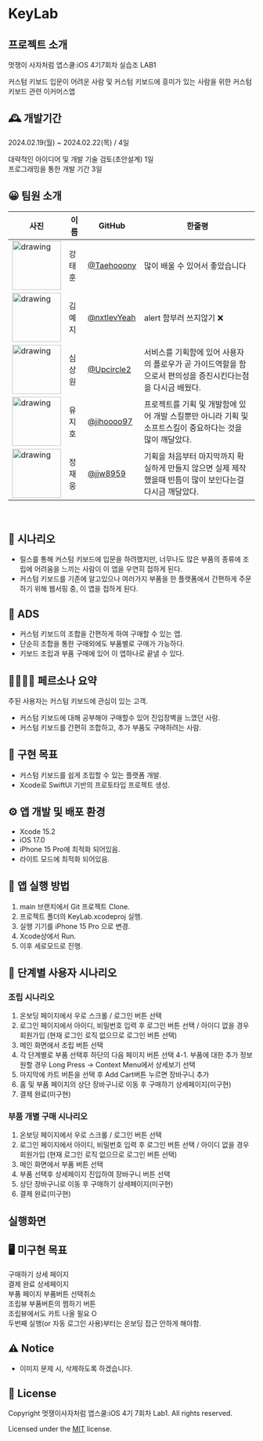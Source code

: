 # KeyLab
## 프로젝트 소개
멋쟁이 사자처럼 앱스쿨:iOS 4기7회차 실습조 LAB1

커스텀 키보드 입문이 어려운 사람 및 커스텀 키보드에 흥미가 있는 사람을 위한 커스텀 키보드 관련 이커머스앱


## 🕰️ 개발기간
2024.02.19(월) ~ 2024.02.22(목) / 4일

대략적인 아이디어 및 개발 기술 검토(초안설계) 1일
</br>
프로그래밍을 통한 개발 기간 3일


## 😀 팀원 소개
| 사진      | 이름   | GitHub      | 한줄평       |
| -------- | ----- | ----------- | ----------- |
| <img src="https://avatars.githubusercontent.com/u/151798123?v=4" alt="drawing" width="100"/> | 강태훈 | [@Taehooony](https://github.com/Taehooony) | 많이 배울 수 있어서 좋았습니다 |
| <img src="https://avatars.githubusercontent.com/u/53979393?v=4" alt="drawing" width="100"/> | 김예지 | [@nxtlevYeah](https://github.com/nxtlevYeah) | alert 함부러 쓰지않기 ❌ |
| <img src="https://avatars.githubusercontent.com/u/100953349?v=4" alt="drawing" width="100"/> | 심상원 | [@Upcircle2](https://github.com/Upcircle2) | 서비스를 기획함에 있어 사용자의 플로우가 곧 가이드역할을 함으로서 편의성을 증진시킨다는점을 다시금 배웠다. |
| <img src="https://avatars.githubusercontent.com/u/49361214?v=4" alt="drawing" width="100"/> | 유지호 | [@jihoooo97](https://github.com/jihoooo97) | 프로젝트를 기획 및 개발함에 있어 개발 스킬뿐만 아니라 기획 및 소프트스킬이 중요하다는 것을 많이 깨달았다. |
| <img src="https://avatars.githubusercontent.com/u/76551806?v=4" alt="drawing" width="100"/> | 정재웅 | [@jjw8959](https://github.com/jjw8959) | 기획을 처음부터 마지막까지 확실하게 만들지 않으면 실제 제작했을때 빈틈이 많이 보인다는걸 다시금 깨달았다. |
</br>

## 📄 시나리오
- 릴스를 통해 커스텀 키보드에 입문을 하려했지만, 너무나도 많은 부품의 종류에 조립에 어려움을 느끼는 사람이 이 앱을 우연히 접하게 된다.
- 커스텀 키보드를 기존에 알고있으나 여러가지 부품을 한 플랫폼에서 간편하게 주문하기 위해 웹서핑 중, 이 앱을 접하게 된다.

## 🥪 ADS
- 커스텀 키보드의 조합을 간편하게 하여 구매할 수 있는 앱.
- 단순히 조합을 통한 구매외에도 부품별로 구매가 가능하다.
- 키보드 조립과 부품 구매에 있어 이 앱하나로 끝낼 수 있다.

## 👨‍👩‍👧‍👦 페르소나 요약
주된 사용자는 커스텀 키보드에 관심이 있는 고객.
 - 커스텀 키보드에 대해 공부해야 구매할수 있어 진입장벽을 느꼈던 사람.
 - 커스텀 키보드를 간편히 조합하고, 추가 부품도 구매하려는 사람.
  
## 🥅 구현 목표
- 커스텀 키보드를 쉽게 조립할 수 있는 플랫폼 개발.
- Xcode로 SwiftUI 기반의 프로토타입 프로젝트 생성.


## ⚙️ 앱 개발 및 배포 환경
- Xcode 15.2
- iOS 17.0
- iPhone 15 Pro에 최적화 되어있음.
- 라이트 모드에 최적화 되어있음.

## 🚙 앱 실행 방법
 1. main 브랜치에서 Git 프로젝트 Clone.
 2. 프로젝트 폴더의 KeyLab.xcodeproj 실행.
 3. 실행 기기를 iPhone 15 Pro 으로 변경.
 4. Xcode상에서 Run.
 5. 이후 세로모드로 진행.


## 📲 단계별 사용자 시나리오
### 조립 시나리오
 1. 온보딩 페이지에서 우로 스크롤 / 로그인 버튼 선택
 2. 로그인 페이지에서 아이디, 비밀번호 입력 후 로그인 버튼 선택 / 아이디 없을 경우 회원가입 (현재 로그인 로직 없으므로 로그인 버튼 선택)
 3. 메인 화면에서 조립 버튼 선택
 4. 각 단계별로 부품 선택후 하단의 다음 페이지 버튼 선택
    4-1. 부품에 대한 추가 정보 원할 경우 Long Press -> Context Menu에서 상세보기 선택
 6. 마지막에 카트 버튼을 선택 후 Add Cart버튼 누르면 장바구니 추가
 7. 홈 및 부품 페이지의 상단 장바구니로 이동 후 구매하기 상세페이지(미구현)
 8. 결제 완료(미구현)

### 부품 개별 구매 시나리오
 1. 온보딩 페이지에서 우로 스크롤 / 로그인 버튼 선택
 2. 로그인 페이지에서 아이디, 비밀번호 입력 후 로그인 버튼 선택 / 아이디 없을 경우 회원가입 (현재 로그인 로직 없으므로 로그인 버튼 선택)
 3. 메인 화면에서 부품 버튼 선택
 4. 부품 선택후 상세페이지 진입하여 장바구니 버튼 선택
 5. 상단 장바구니로 이동 후 구매하기 상세페이지(미구현)
 6. 결제 완료(미구현)

## 실행화면

## 🖥️ 미구현 목표
구매하기 상세 페이지</br>
결제 완료 상세페이지</br>
부품 페이지 부품버튼 선택취소</br>
조립뷰 부품버튼의 찜하기 버튼</br>
조립뷰에서도 카트 나올 필요 O</br>
두번째 실행(or 자동 로그인 사용)부터는 온보딩 접근 안하게 해야함.

## ⚠️ Notice
- 이미지 문제 시, 삭제하도록 하겠습니다.

## 📜 License
Copyright 멋쟁이사자처럼 앱스쿨:iOS 4기 7회차 Lab1. All rights reserved.

Licensed under the [MIT](LICENSE) license.

<br><br>
